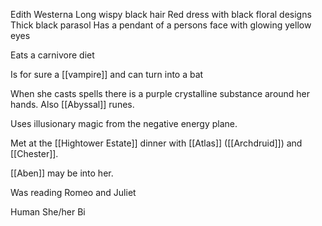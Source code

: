 Edith Westerna
Long wispy black hair
Red dress with black floral designs
Thick black parasol
Has a pendant of a persons face with glowing yellow eyes

Eats a carnivore diet

Is for sure a [[vampire]] and can turn into a bat

When she casts spells there is a purple crystalline substance around her hands. Also [[Abyssal]] runes.

Uses illusionary magic from the negative energy plane.

Met at the [[Hightower Estate]] dinner with [[Atlas]] ([[Archdruid]]) and [[Chester]].

[[Aben]] may be into her.

Was reading Romeo and Juliet

Human
She/her
Bi

